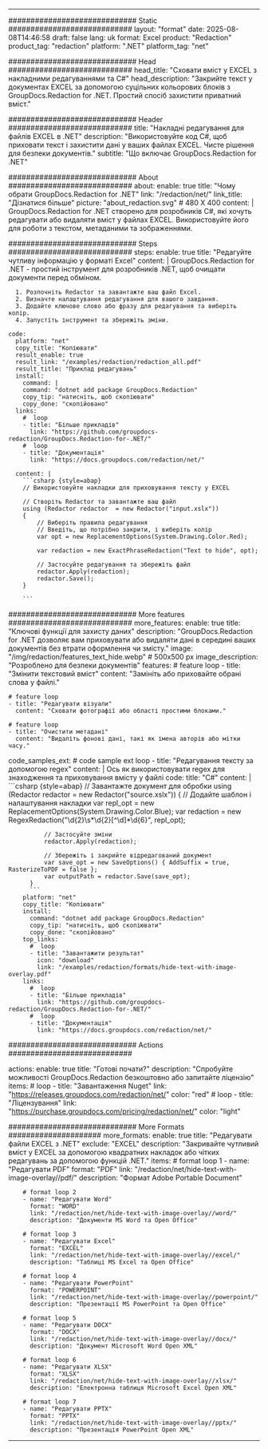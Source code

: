 
---
############################# Static ############################
layout: "format"
date:  2025-08-08T14:46:58
draft: false
lang: uk
format: Excel
product: "Redaction"
product_tag: "redaction"
platform: ".NET"
platform_tag: "net"

############################# Head ############################
head_title: "Сховати вміст у EXCEL з накладними редагуваннями та C#"
head_description: "Закрийте текст у документах EXCEL за допомогою суцільних кольорових блоків з GroupDocs.Redaction for .NET. Простий спосіб захистити приватний вміст."

############################# Header ############################
title: "Накладні редагування для файлів EXCEL в .NET" 
description: "Використовуйте код C#, щоб приховати текст і захистити дані у ваших файлах EXCEL. Чисте рішення для безпеки документів."
subtitle: "Що включає GroupDocs.Redaction for .NET" 

############################# About ############################
about:
    enable: true
    title: "Чому обрати GroupDocs.Redaction for .NET"
    link: "/redaction/net/"
    link_title: "Дізнатися більше"
    picture: "about_redaction.svg" # 480 X 400
    content: |
       GroupDocs.Redaction for .NET створено для розробників C#, які хочуть редагувати або видаляти вміст у файлах EXCEL. Використовуйте його для роботи з текстом, метаданими та зображеннями.

############################# Steps ############################
steps:
    enable: true
    title: "Редагуйте чутливу інформацію у форматі Excel"
    content: |
      GroupDocs.Redaction for .NET - простий інструмент для розробників .NET, щоб очищати документи перед обміном.
      
      1. Розпочніть Redactor та завантажте ваш файл Excel.
      2. Визначте налаштування редагування для вашого завдання.
      3. Додайте ключове слово або фразу для редагування та виберіть колір.
      4. Запустіть інструмент та збережіть зміни.
   
    code:
      platform: "net"
      copy_title: "Копіювати"
      result_enable: true
      result_link: "/examples/redaction/redaction_all.pdf"
      result_title: "Приклад редагувань"
      install:
        command: |
        command: "dotnet add package GroupDocs.Redaction"
        copy_tip: "натисніть, щоб скопіювати"
        copy_done: "скопійовано"
      links:
        #  loop
        - title: "Більше прикладів"
          link: "https://github.com/groupdocs-redaction/GroupDocs.Redaction-for-.NET/"
        #  loop
        - title: "Документація"
          link: "https://docs.groupdocs.com/redaction/net/"
          
      content: |
        ```csharp {style=abap}
        // Використовуйте накладки для приховування тексту у EXCEL

        // Створіть Redactor та завантажте ваш файл
        using (Redactor redactor  = new Redactor("input.xslx"))
        {
            // Виберіть правила редагування
            // Введіть, що потрібно закрити, і виберіть колір
            var opt = new ReplacementOptions(System.Drawing.Color.Red);
            
            var redaction = new ExactPhraseRedaction("Text to hide", opt);

            // Застосуйте редагування та збережіть файл
            redactor.Apply(redaction);
            redactor.Save();
        }
        
        ```            


############################# More features ############################
more_features:
  enable: true
  title: "Ключові функції для захисту даних"
  description: "GroupDocs.Redaction for .NET дозволяє вам приховувати або видаляти дані в середині ваших документів без втрати оформлення чи змісту."
  image: "/img/redaction/features_text_hide.webp" # 500x500 px
  image_description: "Розроблено для безпеки документів"
  features:
    # feature loop
    - title: "Змінити текстовий вміст"
      content: "Замініть або приховайте обрані слова у файлі."

    # feature loop
    - title: "Редагувати візуали"
      content: "Сховати фотографії або області простими блоками."

    # feature loop
    - title: "Очистити метадані"
      content: "Видаліть фонові дані, такі як імена авторів або мітки часу."
      
  code_samples_ext:
    # code sample ext loop
    - title: "Редагування тексту за допомогою regex"
      content: |
        Ось як використовувати regex для знаходження та приховування вмісту у файлі
      code:
        title: "C#"
        content: |
          ```csharp {style=abap}
          //  Завантажте документ для обробки
          using (Redactor redactor  = new Redactor("source.xslx"))
          {
              // Додайте шаблон і налаштування накладки
              var repl_opt = new ReplacementOptions(System.Drawing.Color.Blue);
              var redaction = new RegexRedaction("\\d{2}\\s*\\d{2}[^\\d]*\\d{6}", repl_opt);

              // Застосуйте зміни
              redactor.Apply(redaction);

              // Збережіть і закрийте відредагований документ
              var save_opt = new SaveOptions() { AddSuffix = true, RasterizeToPDF = false };
              var outputPath = redactor.Save(save_opt);
          }
          ```
        platform: "net"
        copy_title: "Копіювати"
        install:
          command: "dotnet add package GroupDocs.Redaction"
          copy_tip: "натисніть, щоб скопіювати"
          copy_done: "скопійовано"
        top_links:
          #  loop
          - title: "Завантажити результат"
            icon: "download"
            link: "/examples/redaction/formats/hide-text-with-image-overlay.pdf"
        links:
          #  loop
          - title: "Більше прикладів"
            link: "https://github.com/groupdocs-redaction/GroupDocs.Redaction-for-.NET/"
          #  loop
          - title: "Документація"
            link: "https://docs.groupdocs.com/redaction/net/"


############################# Actions ############################

actions:
  enable: true
  title: "Готові почати?"
  description: "Спробуйте можливості GroupDocs.Redaction безкоштовно або запитайте ліцензію"
  items:
    #  loop
    - title: "Завантаження Nuget"
      link: "https://releases.groupdocs.com/redaction/net/"
      color: "red"
        #  loop
    - title: "Ліцензування"
      link: "https://purchase.groupdocs.com/pricing/redaction/net/"
      color: "light"


############################# More Formats #####################
more_formats:
    enable: true
    title: "Редагувати файли EXCEL з .NET"
    exclude: "EXCEL"
    description: "Закривайте чутливий вміст у EXCEL за допомогою квадратних накладок або чітких редагувань за допомогою функцій .NET."
    items: 
        # format loop 1
        - name: "Редагувати PDF"
          format: "PDF"
          link: "/redaction/net/hide-text-with-image-overlay//pdf/"
          description: "Формат Adobe Portable Document"

        # format loop 2
        - name: "Редагувати Word"
          format: "WORD"
          link: "/redaction/net/hide-text-with-image-overlay//word/"
          description: "Документи MS Word та Open Office"
          
        # format loop 3
        - name: "Редагувати Excel"
          format: "EXCEL"
          link: "/redaction/net/hide-text-with-image-overlay//excel/"
          description: "Таблиці MS Excel та Open Office"

        # format loop 4
        - name: "Редагувати PowerPoint"
          format: "POWERPOINT"
          link: "/redaction/net/hide-text-with-image-overlay//powerpoint/"
          description: "Презентації MS PowerPoint та Open Office"

        # format loop 5
        - name: "Редагувати DOCX"
          format: "DOCX"
          link: "/redaction/net/hide-text-with-image-overlay//docx/"
          description: "Документ Microsoft Word Open XML"
          
        # format loop 6
        - name: "Редагувати XLSX"
          format: "XLSX"
          link: "/redaction/net/hide-text-with-image-overlay//xlsx/"
          description: "Електронна таблиця Microsoft Excel Open XML"
          
        # format loop 7
        - name: "Редагувати PPTX"
          format: "PPTX"
          link: "/redaction/net/hide-text-with-image-overlay//pptx/"
          description: "Презентація PowerPoint Open XML"


---
